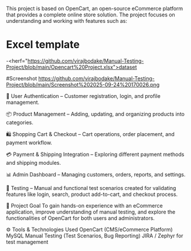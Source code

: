 This project is based on OpenCart,
an open-source eCommerce platform that provides a complete online store solution. 
The project focuses on understanding and working with features such as:

# Excel template
-<herf="https://github.com/virajbodake/Manual-Testing-Project/blob/main/Opencart%20Project.xlsx">dataset

#Screenshot
https://github.com/virajbodake/Manual-Testing-Project/blob/main/Screenshot%202025-09-24%20170026.png

🔑 User Authentication – Customer registration, login, and profile management.

📦 Product Management – Adding, updating, and organizing products into categories.

🛍️ Shopping Cart & Checkout – Cart operations, order placement, and payment workflow.

💳 Payment & Shipping Integration – Exploring different payment methods and shipping modules.

📊 Admin Dashboard – Managing customers, orders, reports, and settings.

🧪 Testing – Manual and functional test scenarios created for validating features like login, search, product add-to-cart, and checkout process.

🎯 Project Goal
To gain hands-on experience with an eCommerce application,
improve understanding of manual testing, and explore the functionalities of OpenCart for both users and administrators.

⚙️ Tools & Technologies Used
OpenCart (CMS/eCommerce Platform)
MySQL
Manual Testing (Test Scenarios, Bug Reporting)
JIRA / Zephyr for test management
